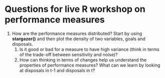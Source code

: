 # Questions for live R workshop on performance measures

1. How are the performance measures distributed? Start by using **stargazer()** and then plot the density of two variables, goals and disposals.
	1. Is it good or bad for a measure to have high variance (think in terms of the trade-off between sensitivity and noise)?
	2. How can thinking in terms of changes help us understand the properties of performance measures? What can we learn by looking at disposals in t-1 and disposals in t?

 

